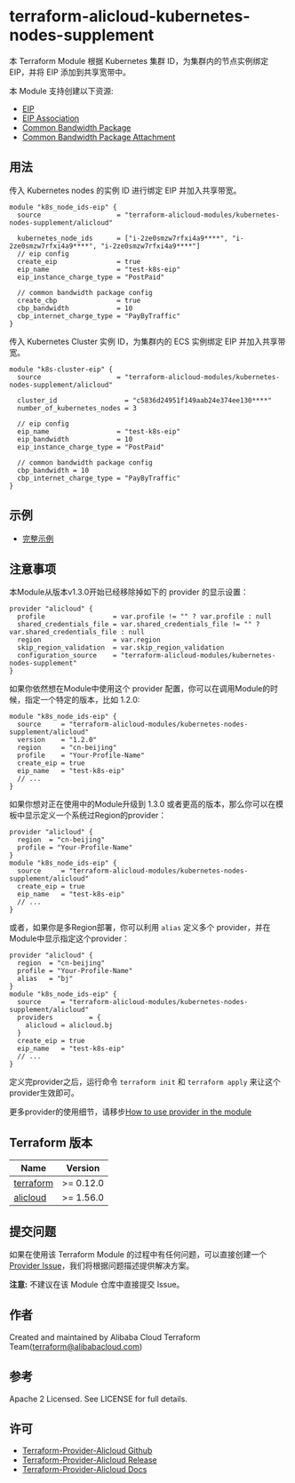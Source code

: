 terraform-alicloud-kubernetes-nodes-supplement
==============================================

本 Terraform Module 根据 Kubernetes 集群 ID，为集群内的节点实例绑定 EIP，并将 EIP 添加到共享宽带中。

本 Module 支持创建以下资源:

* [EIP](https://www.terraform.io/docs/providers/alicloud/r/eip.html)
* [EIP Association](https://www.terraform.io/docs/providers/alicloud/r/eip_association.html)
* [Common Bandwidth Package](https://www.terraform.io/docs/providers/alicloud/r/common_bandwidth_package.html)
* [Common Bandwidth Package Attachment](https://www.terraform.io/docs/providers/alicloud/r/common_bandwidth_package_attachment.html)

## 用法

传入 Kubernetes nodes 的实例 ID 进行绑定 EIP 并加入共享带宽。
```hcl
module "k8s_node_ids-eip" {
  source                   = "terraform-alicloud-modules/kubernetes-nodes-supplement/alicloud"

  kubernetes_node_ids      = ["i-2ze0smzw7rfxi4a9****", "i-2ze0smzw7rfxi4a9****", "i-2ze0smzw7rfxi4a9****"]
  // eip config
  create_eip               = true
  eip_name                 = "test-k8s-eip"
  eip_instance_charge_type = "PostPaid"

  // common bandwidth package config
  create_cbp               = true
  cbp_bandwidth            = 10
  cbp_internet_charge_type = "PayByTraffic"
}
```

传入 Kubernetes Cluster 实例 ID，为集群内的 ECS 实例绑定 EIP 并加入共享带宽。
```hcl
module "k8s-cluster-eip" {
  source                   = "terraform-alicloud-modules/kubernetes-nodes-supplement/alicloud"

  cluster_id                 = "c5836d24951f149aab24e374ee130****"
  number_of_kubernetes_nodes = 3

  // eip config
  eip_name                 = "test-k8s-eip"
  eip_bandwidth            = 10
  eip_instance_charge_type = "PostPaid"

  // common bandwidth package config
  cbp_bandwidth = 10
  cbp_internet_charge_type = "PayByTraffic"
}
```

## 示例

* [完整示例](https://github.com/terraform-alicloud-modules/terraform-alicloud-kubernetes-nodes-supplement/tree/master/examples/complete)

## 注意事项
本Module从版本v1.3.0开始已经移除掉如下的 provider 的显示设置：

```hcl
provider "alicloud" {
  profile                 = var.profile != "" ? var.profile : null
  shared_credentials_file = var.shared_credentials_file != "" ? var.shared_credentials_file : null
  region                  = var.region
  skip_region_validation  = var.skip_region_validation
  configuration_source    = "terraform-alicloud-modules/kubernetes-nodes-supplement"
}
```

如果你依然想在Module中使用这个 provider 配置，你可以在调用Module的时候，指定一个特定的版本，比如 1.2.0:

```hcl
module "k8s_node_ids-eip" {
  source     = "terraform-alicloud-modules/kubernetes-nodes-supplement/alicloud"
  version    = "1.2.0"
  region     = "cn-beijing"
  profile    = "Your-Profile-Name"
  create_eip = true
  eip_name   = "test-k8s-eip"
  // ...
}
```

如果你想对正在使用中的Module升级到 1.3.0 或者更高的版本，那么你可以在模板中显示定义一个系统过Region的provider：
```hcl
provider "alicloud" {
  region  = "cn-beijing"
  profile = "Your-Profile-Name"
}
module "k8s_node_ids-eip" {
  source     = "terraform-alicloud-modules/kubernetes-nodes-supplement/alicloud"
  create_eip = true
  eip_name   = "test-k8s-eip"
  // ...
}
```
或者，如果你是多Region部署，你可以利用 `alias` 定义多个 provider，并在Module中显示指定这个provider：

```hcl
provider "alicloud" {
  region  = "cn-beijing"
  profile = "Your-Profile-Name"
  alias   = "bj"
}
module "k8s_node_ids-eip" {
  source     = "terraform-alicloud-modules/kubernetes-nodes-supplement/alicloud"
  providers         = {
    alicloud = alicloud.bj
  }
  create_eip = true
  eip_name   = "test-k8s-eip"
  // ...
}
```

定义完provider之后，运行命令 `terraform init` 和 `terraform apply` 来让这个provider生效即可。

更多provider的使用细节，请移步[How to use provider in the module](https://www.terraform.io/docs/language/modules/develop/providers.html#passing-providers-explicitly)

## Terraform 版本

| Name | Version |
|------|---------|
| <a name="requirement_terraform"></a> [terraform](#requirement\_terraform) | >= 0.12.0 |
| <a name="requirement_alicloud"></a> [alicloud](#requirement\_alicloud) | >= 1.56.0 |

提交问题
-------
如果在使用该 Terraform Module 的过程中有任何问题，可以直接创建一个 [Provider Issue](https://github.com/terraform-providers/terraform-provider-alicloud/issues/new)，我们将根据问题描述提供解决方案。

**注意:** 不建议在该 Module 仓库中直接提交 Issue。

作者
-------
Created and maintained by Alibaba Cloud Terraform Team(terraform@alibabacloud.com)

参考
----
Apache 2 Licensed. See LICENSE for full details.

许可
---------
* [Terraform-Provider-Alicloud Github](https://github.com/terraform-providers/terraform-provider-alicloud)
* [Terraform-Provider-Alicloud Release](https://releases.hashicorp.com/terraform-provider-alicloud/)
* [Terraform-Provider-Alicloud Docs](https://www.terraform.io/docs/providers/alicloud/index.html)
